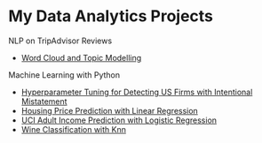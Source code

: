 # My Data Analytics Projects 
NLP on TripAdvisor Reviews
- [Word Cloud and Topic Modelling](https://github.com/SofiaKung/Portfolio/tree/master/NLP%20on%20TripAdvisor%20Reviews)

Machine Learning with Python 
- [Hyperparameter Tuning for Detecting US Firms with Intentional Mistatement](https://github.com/SofiaKung/Portfolio/blob/master/Detecting%20Intentional%20Misstatements%20by%20US%20Corporations.ipynb)
- [Housing Price Prediction with Linear Regression](https://github.com/SofiaKung/Portfolio/blob/master/Kaggle%20Projects/1.%20Linear%20Regression%20on%20Housing%20Dataset.ipynb)
- [UCI Adult Income Prediction with Logistic Regression](https://github.com/SofiaKung/Portfolio/blob/master/Kaggle%20Projects/2.%20Logistic%20Regression%20with%20UCI%20Adult%20Income.ipynb)
- [Wine Classification with Knn](https://github.com/SofiaKung/Portfolio/blob/master/Kaggle%20Projects/3.%20Classification%20on%20Wine%20Dataset.ipynb) 


